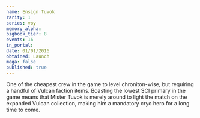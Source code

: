 ```yaml
---
name: Ensign Tuvok
rarity: 1
series: voy
memory_alpha:
bigbook_tier: 8
events: 16
in_portal:
date: 01/01/2016
obtained: Launch
mega: false
published: true
---
```


One of the cheapest crew in the game to level chroniton-wise, but requiring a handful of Vulcan faction items. Boasting the lowest SCI primary in the game means that Mister Tuvok is merely around to light the match on the expanded Vulcan collection, making him a mandatory cryo hero for a long time to come.
